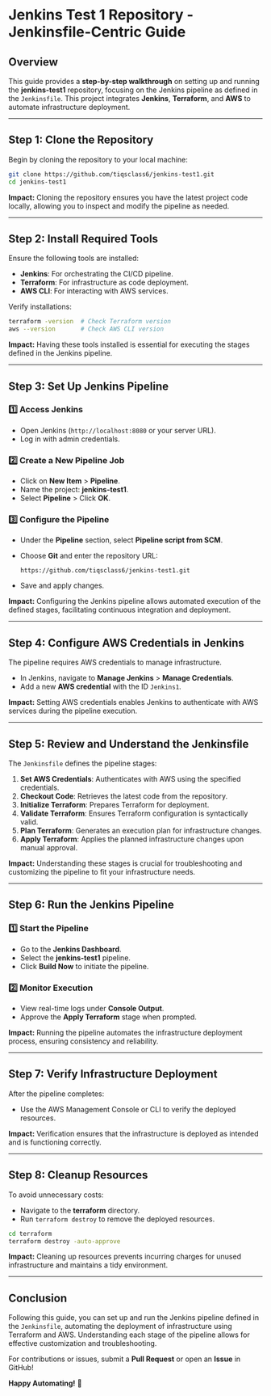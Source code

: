 # Jenkins Test 1 Repository - Jenkinsfile-Centric Guide

## Overview

This guide provides a **step-by-step walkthrough** on setting up and running the **jenkins-test1** repository, focusing on the Jenkins pipeline as defined in the `Jenkinsfile`. This project integrates **Jenkins**, **Terraform**, and **AWS** to automate infrastructure deployment.

---

## Step 1: Clone the Repository

Begin by cloning the repository to your local machine:

```sh
git clone https://github.com/tiqsclass6/jenkins-test1.git
cd jenkins-test1
```

**Impact:** Cloning the repository ensures you have the latest project code locally, allowing you to inspect and modify the pipeline as needed.

---

## Step 2: Install Required Tools

Ensure the following tools are installed:

- **Jenkins**: For orchestrating the CI/CD pipeline.
- **Terraform**: For infrastructure as code deployment.
- **AWS CLI**: For interacting with AWS services.

Verify installations:

```sh
terraform -version  # Check Terraform version
aws --version       # Check AWS CLI version
```

**Impact:** Having these tools installed is essential for executing the stages defined in the Jenkins pipeline.

---

## Step 3: Set Up Jenkins Pipeline

### 1️⃣ Access Jenkins

- Open Jenkins (`http://localhost:8080` or your server URL).
- Log in with admin credentials.

### 2️⃣ Create a New Pipeline Job

- Click on **New Item** > **Pipeline**.
- Name the project: **jenkins-test1**.
- Select **Pipeline** > Click **OK**.

### 3️⃣ Configure the Pipeline

- Under the **Pipeline** section, select **Pipeline script from SCM**.
- Choose **Git** and enter the repository URL:

  ```
  https://github.com/tiqsclass6/jenkins-test1.git
  ```

- Save and apply changes.

**Impact:** Configuring the Jenkins pipeline allows automated execution of the defined stages, facilitating continuous integration and deployment.

---

## Step 4: Configure AWS Credentials in Jenkins

The pipeline requires AWS credentials to manage infrastructure.

- In Jenkins, navigate to **Manage Jenkins** > **Manage Credentials**.
- Add a new **AWS credential** with the ID `Jenkins1`.

**Impact:** Setting AWS credentials enables Jenkins to authenticate with AWS services during the pipeline execution.

---

## Step 5: Review and Understand the Jenkinsfile

The `Jenkinsfile` defines the pipeline stages:

1. **Set AWS Credentials**: Authenticates with AWS using the specified credentials.
2. **Checkout Code**: Retrieves the latest code from the repository.
3. **Initialize Terraform**: Prepares Terraform for deployment.
4. **Validate Terraform**: Ensures Terraform configuration is syntactically valid.
5. **Plan Terraform**: Generates an execution plan for infrastructure changes.
6. **Apply Terraform**: Applies the planned infrastructure changes upon manual approval.

**Impact:** Understanding these stages is crucial for troubleshooting and customizing the pipeline to fit your infrastructure needs.

---

## Step 6: Run the Jenkins Pipeline

### 1️⃣ Start the Pipeline

- Go to the **Jenkins Dashboard**.
- Select the **jenkins-test1** pipeline.
- Click **Build Now** to initiate the pipeline.

### 2️⃣ Monitor Execution

- View real-time logs under **Console Output**.
- Approve the **Apply Terraform** stage when prompted.

**Impact:** Running the pipeline automates the infrastructure deployment process, ensuring consistency and reliability.

---

## Step 7: Verify Infrastructure Deployment

After the pipeline completes:

- Use the AWS Management Console or CLI to verify the deployed resources.

**Impact:** Verification ensures that the infrastructure is deployed as intended and is functioning correctly.

---

## Step 8: Cleanup Resources

To avoid unnecessary costs:

- Navigate to the **terraform** directory.
- Run `terraform destroy` to remove the deployed resources.

```sh
cd terraform
terraform destroy -auto-approve
```

**Impact:** Cleaning up resources prevents incurring charges for unused infrastructure and maintains a tidy environment.

---

## Conclusion

Following this guide, you can set up and run the Jenkins pipeline defined in the `Jenkinsfile`, automating the deployment of infrastructure using Terraform and AWS. Understanding each stage of the pipeline allows for effective customization and troubleshooting.

For contributions or issues, submit a **Pull Request** or open an **Issue** in GitHub!

**Happy Automating!** 🚀
